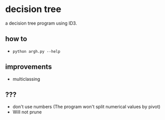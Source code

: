 # decision tree

a decision tree program using ID3.

## how to
 - `python argh.py --help`

## improvements
 - multiclassing
 
## ???
 - don't use numbers (The program won't split numerical values by pivot)
 - Will not prune

